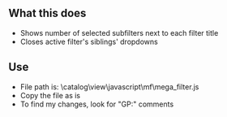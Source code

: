 What this does
---
- Shows number of selected subfilters next to each filter title
- Closes active filter's siblings' dropdowns

Use
---
- File path is: \catalog\view\javascript\mf\mega_filter.js
- Copy the file as is
- To find my changes, look for "GP:" comments
